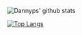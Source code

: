 <!--
**Dannyps/Dannyps** is a ✨ _special_ ✨ repository because its `README.md` (this file) appears on your GitHub profile.

Here are some ideas to get you started:

- 🔭 I’m currently working on ...
- 🌱 I’m currently learning ...
- 👯 I’m looking to collaborate on ...
- 🤔 I’m looking for help with ...
- 💬 Ask me about ...
- 📫 How to reach me: ...
- 😄 Pronouns: ...
- ⚡ Fun fact: ...
-->
![Dannyps' github stats](https://github-readme-stats.vercel.app/api?username=Dannyps&count_private=true&include_all_commits=true&show_icons=true&theme=radical)

[![Top Langs](https://github-readme-stats.vercel.app/api/top-langs/?username=Dannyps&langs_count=5&theme=radical)](https://github.com/anuraghazra/github-readme-stats)
